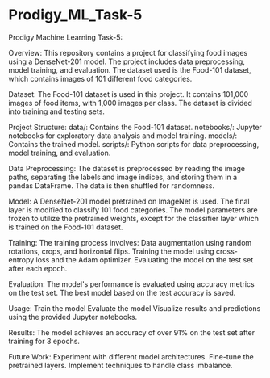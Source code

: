 # Prodigy_ML_Task-5

Prodigy Machine Learning Task-5:

Overview:
This repository contains a project for classifying food images using a DenseNet-201 model. The project includes data preprocessing, model training, and evaluation. The dataset 
used is the Food-101 dataset, which contains images of 101 different food categories.

Dataset:
The Food-101 dataset is used in this project. It contains 101,000 images of food items, with 1,000 images per class. The dataset is divided into training and testing sets.

Project Structure:
data/: Contains the Food-101 dataset.
notebooks/: Jupyter notebooks for exploratory data analysis and model training.
models/: Contains the trained model.
scripts/: Python scripts for data preprocessing, model training, and evaluation.


Data Preprocessing:
The dataset is preprocessed by reading the image paths, separating the labels and image indices, and storing them in a pandas DataFrame. The data is then shuffled for randomness.

Model:
A DenseNet-201 model pretrained on ImageNet is used. The final layer is modified to classify 101 food categories. The model parameters are frozen to utilize the pretrained weights, except for the classifier layer which is trained on the Food-101 dataset.

Training:
The training process involves:
Data augmentation using random rotations, crops, and horizontal flips.
Training the model using cross-entropy loss and the Adam optimizer.
Evaluating the model on the test set after each epoch.

Evaluation:
The model's performance is evaluated using accuracy metrics on the test set. The best model based on the test accuracy is saved.

Usage:
Train the model
Evaluate the model
Visualize results and predictions using the provided Jupyter notebooks.

Results:
The model achieves an accuracy of over 91% on the test set after training for 3 epochs.

Future Work:
Experiment with different model architectures.
Fine-tune the pretrained layers.
Implement techniques to handle class imbalance.
